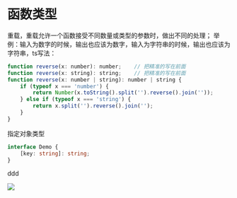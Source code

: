 # 函数类型

重载，重载允许一个函数接受不同数量或类型的参数时，做出不同的处理；
举例：输入为数字的时候，输出也应该为数字，输入为字符串的时候，输出也应该为字符串，ts写法：

```js
function reverse(x: number): number;    // 把精准的写在前面
function reverse(x: string): string;    // 把精准的写在前面
function reverse(x: number | string): number | string {
    if (typeof x === 'number') {
        return Number(x.toString().split('').reverse().join(''));
    } else if (typeof x === 'string') {
        return x.split('').reverse().join('');
    }
}
```


指定对象类型

```typescript
interface Demo {
    [key: string]: string;
}
```


ddd


![](source/images/测试目录结构-21-04-10-08-58-13.png)